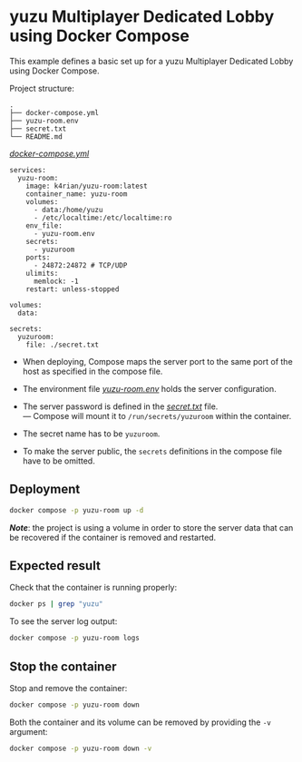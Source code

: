 yuzu Multiplayer Dedicated Lobby using Docker Compose
=====
This example defines a basic set up for a yuzu Multiplayer Dedicated Lobby using Docker Compose. 

Project structure:
```
.
├── docker-compose.yml
├── yuzu-room.env
├── secret.txt
└── README.md
```

[_docker-compose.yml_](docker-compose.yml)
```
services:
  yuzu-room:
    image: k4rian/yuzu-room:latest
    container_name: yuzu-room
    volumes:
      - data:/home/yuzu
      - /etc/localtime:/etc/localtime:ro
    env_file:
      - yuzu-room.env
    secrets:
      - yuzuroom
    ports:
      - 24872:24872 # TCP/UDP
    ulimits:
      memlock: -1
    restart: unless-stopped

volumes:
  data:

secrets:
  yuzuroom:
    file: ./secret.txt
```

* When deploying, Compose maps the server port to the same port of the host as specified in the compose file.

* The environment file *[yuzu-room.env](yuzu-room.env)* holds the server configuration.

* The server password is defined in the *[secret.txt](secret.txt)* file.   
— Compose will mount it to `/run/secrets/yuzuroom` within the container.

* The secret name has to be `yuzuroom`.  

* To make the server public, the `secrets` definitions in the compose file have to be omitted.

## Deployment
```bash
docker compose -p yuzu-room up -d
```
*__Note__*: the project is using a volume in order to store the server data that can be recovered if the container is removed and restarted.

## Expected result
Check that the container is running properly:
```bash
docker ps | grep "yuzu"
```

To see the server log output:
```bash
docker compose -p yuzu-room logs
```

## Stop the container
Stop and remove the container:
```bash
docker compose -p yuzu-room down
```

Both the container and its volume can be removed by providing the `-v` argument:
```bash
docker compose -p yuzu-room down -v
```